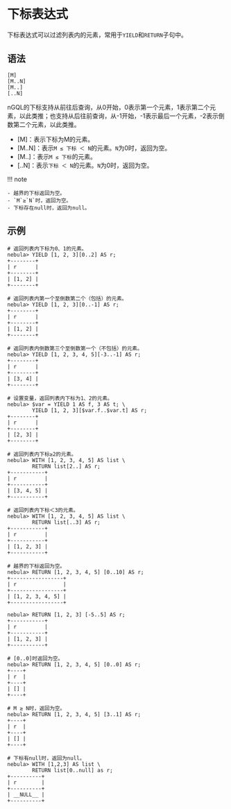 # 下标表达式

下标表达式可以过滤列表内的元素，常用于`YIELD`和`RETURN`子句中。

## 语法

```ngql
[M]
[M..N]
[M..]
[..N]
```

nGQL的下标支持从前往后查询，从0开始，0表示第一个元素，1表示第二个元素，以此类推；也支持从后往前查询，从-1开始，-1表示最后一个元素，-2表示倒数第二个元素，以此类推。

- [M]：表示下标为M的元素。
- [M..N]：表示`M ≤ 下标 ＜ N`的元素。`N`为0时，返回为空。
- [M..]：表示`M ≤ 下标`的元素。
- [..N]：表示`下标 ＜ N`的元素。`N`为0时，返回为空。

!!! note

    - 越界的下标返回为空。
    - `M`≥`N`时，返回为空。
    - 下标存在null时，返回为null。

## 示例

```ngql
# 返回列表内下标为0、1的元素。
nebula> YIELD [1, 2, 3][0..2] AS r;
+--------+
| r      |
+--------+
| [1, 2] |
+--------+

# 返回列表内第一个至倒数第二个（包括）的元素。
nebula> YIELD [1, 2, 3][0..-1] AS r;
+--------+
| r      |
+--------+
| [1, 2] |
+--------+

# 返回列表内倒数第三个至倒数第一个（不包括）的元素。
nebula> YIELD [1, 2, 3, 4, 5][-3..-1] AS r;
+--------+
| r      |
+--------+
| [3, 4] |
+--------+

# 设置变量，返回列表内下标为1、2的元素。
nebula> $var = YIELD 1 AS f, 3 AS t; \
        YIELD [1, 2, 3][$var.f..$var.t] AS r;
+--------+
| r      |
+--------+
| [2, 3] |
+--------+

# 返回列表内下标≥2的元素。
nebula> WITH [1, 2, 3, 4, 5] AS list \
        RETURN list[2..] AS r;
+-----------+
| r         |
+-----------+
| [3, 4, 5] |
+-----------+

# 返回列表内下标＜3的元素。
nebula> WITH [1, 2, 3, 4, 5] AS list \
        RETURN list[..3] AS r;
+-----------+
| r         |
+-----------+
| [1, 2, 3] |
+-----------+

# 越界的下标返回为空。
nebula> RETURN [1, 2, 3, 4, 5] [0..10] AS r;
+-----------------+
| r               |
+-----------------+
| [1, 2, 3, 4, 5] |
+-----------------+

nebula> RETURN [1, 2, 3] [-5..5] AS r;
+-----------+
| r         |
+-----------+
| [1, 2, 3] |
+-----------+

# [0..0]时返回为空。
nebula> RETURN [1, 2, 3, 4, 5] [0..0] AS r;
+----+
| r  |
+----+
| [] |
+----+

# M ≥ N时，返回为空。
nebula> RETURN [1, 2, 3, 4, 5] [3..1] AS r;
+----+
| r  |
+----+
| [] |
+----+

# 下标有null时，返回为null。
nebula> WITH [1,2,3] AS list \
        RETURN list[0..null] as r;
+----------+
| r        |
+----------+
| __NULL__ |
+----------+
```
